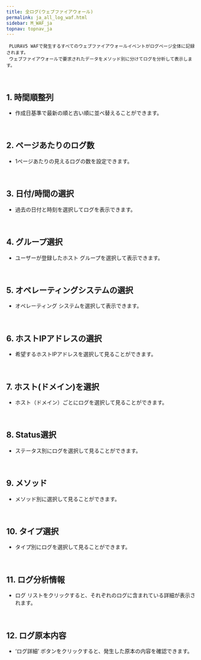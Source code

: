```yaml
---
title: 全ログ(ウェブファイアウォール)
permalink: ja_all_log_waf.html
sidebar: M_WAF_ja
topnav: topnav_ja
---
```


     PLURAV5 WAFで発生するすべてのウェブファイアウォールイベントがログページ全体に記録されます。
     ウェブファイアウォールで要求されたデータをメソッド別に分けてログを分析して表示します。

<br />

## 1. 時間順整列
- 作成日基準で最新の順と古い順に並べ替えることができます。
<!-- [![image](/docs/images/Manual/waf/all/01.png)](/docs/images/Manual/waf/all/01.png){: target="_blank"} -->

<br />

## 2. ページあたりのログ数
- 1ページあたりの見えるログの数を設定できます。
<!-- [![image](/docs/images/Manual/waf/all/02.png)](/docs/images/Manual/waf/all/02.png){: target="_blank"} -->

<br />

## 3. 日付/時間の選択
- 過去の日付と時刻を選択してログを表示できます。
<!-- [![image](/docs/images/Manual/waf/all/03.png)](/docs/images/Manual/waf/all/03.png){: target="_blank"} -->

<br />

## 4. グループ選択
- ユーザーが登録したホスト グループを選択して表示できます。 
<!-- [![image](/docs/images/Manual/waf/all/04.png)](/docs/images/Manual/waf/all/04.png){: target="_blank"} -->

<br />

## 5. オペレーティングシステムの選択
- オペレーティング システムを選択して表示できます。
<!-- [![image](/docs/images/Manual/waf/all/05.png)](/docs/images/Manual/waf/all/05.png){: target="_blank"} -->

<br />

## 6. ホストIPアドレスの選択
- 希望するホストIPアドレスを選択して見ることができます。
<!-- [![image](/docs/images/Manual/waf/all/06.png)](/docs/images/Manual/waf/all/06.png){: target="_blank"} -->
 
<br />

## 7. ホスト(ドメイン)を選択
- ホスト（ドメイン）ごとにログを選択して見ることができます。  
<!-- [![image](/docs/images/Manual/waf/all/07.png)](/docs/images/Manual/waf/all/07.png){: target="_blank"} -->

<br />

## 8. Status選択
- ステータス別にログを選択して見ることができます。
<!-- [![image](/docs/images/Manual/waf/all/08.png)](/docs/images/Manual/waf/all/08.png){: target="_blank"} -->

<br />

## 9. メソッド
- メソッド別に選択して見ることができます。
<!-- [![image](/docs/images/Manual/waf/all/09.png){: width="800" }](/docs/images/Manual/waf/all/09.png){: target="_blank"} -->

<br />

## 10. タイプ選択
- タイプ別にログを選択して見ることができます。  
<!-- [![image](/docs/images/Manual/waf/all/10.png){: width="800" }](/docs/images/Manual/waf/all/10.png){: target="_blank"} -->

<br />

## 11. ログ分析情報
- ログ リストをクリックすると、それぞれのログに含まれている詳細が表示されます。
<!-- [![image](/docs/images/Manual/waf/all/11.png){: width="800" }](/docs/images/Manual/waf/all/11.png){: target="_blank"} -->

<br />

## 12. ログ原本内容
- ‘ログ詳細’ ボタンをクリックすると、発生した原本の内容を確認できます。
<!-- [![image](/docs/images/Manual/waf/all/12.png){: width="800" }](/docs/images/Manual/waf/all/12.png){: target="_blank"} -->
